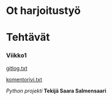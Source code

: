 # Ot harjoitustyö

# Tehtävät

### Viikko1
[gitlog.txt](https://github.com/saarasalme/ot-harjoitustyo/blob/main/laskarit/viikko1/gitlog.txt)

[komentorivi.txt](https://github.com/saarasalme/ot-harjoitustyo/blob/main/laskarit/viikko1/komentorivi.txt)

*Python projekti*
**Tekijä Saara Salmensaari**
